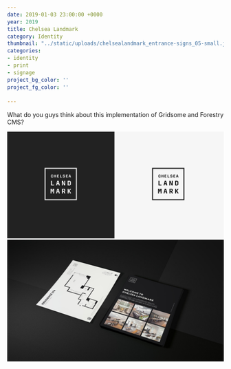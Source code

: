 ```yaml
---
date: 2019-01-03 23:00:00 +0000
year: 2019
title: Chelsea Landmark
category: Identity
thumbnail: "../static/uploads/chelsealandmark_entrance-signs_05-small.jpg"
categories:
- identity
- print
- signage
project_bg_color: ''
project_fg_color: ''

---
```

What do you guys think about this implementation of Gridsome and Forestry CMS?

![](/static/uploads/chelsealandmark-logo.png)![](/static/uploads/cl-floorplan-1.jpg)
